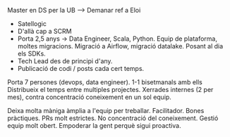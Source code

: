 Master en DS per la UB --> Demanar ref a Eloi

- Satellogic
- D'allà cap a SCRM
- Porta 2,5 anys -> Data Engineer, Scala, Python. Equip de plataforma, moltes migracions. Migració a Airflow, migració datalake. Posant al dia els SDKs.
- Tech Lead des de principi d'any.
- Publicació de codi / posts cada cert temps.

Porta 7 persones (devops, data engineer).
1-1 bisetmanals amb ells
Distribueix el temps entre multiples projectes.
Xerrades internes (2 per mes), contra concentració coneixement en un sol equip.

Deixa molta màniga àmplia a l'equip per treballar.
Facilitador.
Bones pràctiques. PRs molt estrictes. No concentració del coneixement. Gestió equip molt obert.
Empoderar la gent perquè sigui proactiva.